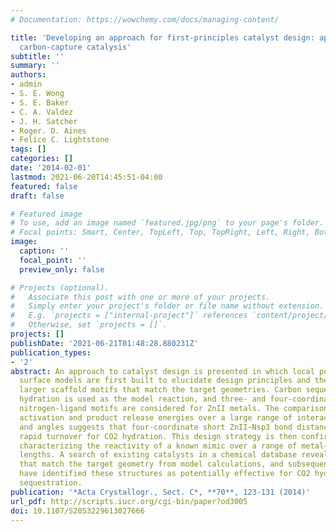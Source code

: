 ```yaml
---
# Documentation: https://wowchemy.com/docs/managing-content/

title: 'Developing an approach for first-principles catalyst design: application to
  carbon-capture catalysis'
subtitle: ''
summary: ''
authors:
- admin
- S. E. Wong
- S. E. Baker
- C. A. Valdez
- J. H. Satcher
- Roger. D. Aines
- Felice C. Lightstone
tags: []
categories: []
date: '2014-02-01'
lastmod: 2021-06-20T14:45:51-04:00
featured: false
draft: false

# Featured image
# To use, add an image named `featured.jpg/png` to your page's folder.
# Focal points: Smart, Center, TopLeft, Top, TopRight, Left, Right, BottomLeft, Bottom, BottomRight.
image:
  caption: ''
  focal_point: ''
  preview_only: false

# Projects (optional).
#   Associate this post with one or more of your projects.
#   Simply enter your project's folder or file name without extension.
#   E.g. `projects = ["internal-project"]` references `content/project/deep-learning/index.md`.
#   Otherwise, set `projects = []`.
projects: []
publishDate: '2021-06-21T01:48:28.880231Z'
publication_types:
- '2'
abstract: An approach to catalyst design is presented in which local potential energy
  surface models are first built to elucidate design principles and then used to identify
  larger scaffold motifs that match the target geometries. Carbon sequestration via
  hydration is used as the model reaction, and three- and four-coordinate sp2 or sp3
  nitrogen-ligand motifs are considered for ZnII metals. The comparison of binding,
  activation and product release energies over a large range of interaction distances
  and angles suggests that four-coordinate short ZnII—Nsp3 bond distances favor a
  rapid turnover for CO2 hydration. This design strategy is then confirmed by computationally
  characterizing the reactivity of a known mimic over a range of metal–nitrogen bond
  lengths. A search of existing catalysts in a chemical database reveals structures
  that match the target geometry from model calculations, and subsequent calculations
  have identified these structures as potentially effective for CO2 hydration and
  sequestration.
publication: '*Acta Crystallogr., Sect. C*, **70**, 123-131 (2014)'
url_pdf: http://scripts.iucr.org/cgi-bin/paper?od3005
doi: 10.1107/S2053229613027666
---
```


